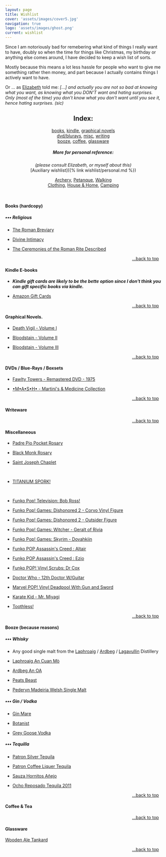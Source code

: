 ```yaml
---
layout: page
title: Wishlist
cover: 'assets/images/cover5.jpg'
navigation: true
logo: 'assets/images/ghost.png'
current: wishlist
---
```


Since I am notoriously bad for remebering what kind of things I really want to have, doubly so when the time for things like Christmas, my birthday or anything else comes around, I have decided to keep a wish list of sorts.

Mostly because this means a lot less hassle for people who want to give me something rather then money, and part because I actually contains things I actively want to have.

Or ... as [Elizabeth](http://historygeek.co.uk/) told me:
*[...] and actually you are not so bad at knowing what you want, as knowing what you DON'T want and hating surprises. Only (most of the time) you don't know what you don't want until you see it, hence hating surprises. (sic)*


<a name="index"></a>
<div style="text-align:center" markdown="1">

## Index:    
[books](#books), 
[kindle](#kindle),
[graphical novels](#comics)
<br />
[dvd/blurays](#media), 
[misc](#misc),
[writing](#writing)
<br />
[booze](#booze), 
[coffee](#coffee),
[glassware](#glass)


##### More for personal reference:
_(please consult Elizabeth, or myself about this)_
<br />
[Auxiliary wishlist]({% link wishlist/personal.md %})
<br />

<a href="/wishlist/personal#archery">Archery</a>,
<a href="/wishlist/personal#petanque">Petanque</a>,
<a href="/wishlist/personal#walking">Walking</a><br />
<a href="/wishlist/personal#clothing">Clothing</a>,
<a href="/wishlist/personal#house">House & Home</a>,
<a href="/wishlist/personal#camping">Camping</a>

</div>  
   

&nbsp; &nbsp; &nbsp;

<a name="books"></a> 
#### Books (hardcopy)

##### ••• Religious

* [The Roman Breviary](https://www.baroniuspress.com/book.php?wid=56&bid=59#tab=tab-1)

* [Divine Intimacy](https://www.baroniuspress.com/book.php?wid=56&bid=48#tab=tab-1)

* [The Ceremonies of the Roman Rite Described](http://www.theabbeyshop.com/product_info.php?products_id=659)


<p style="text-align:right" markown="1">
  <a href="#index">...back to top</a>
  &nbsp;
</p>


<a name="kindle"></a>
#### Kindle E-books
* __*Kindle gift cards are likely to be the bette option since I don't think you can gift specific books via kindle.*__

* [Amazon Gift Cards](https://www.amazon.co.uk/b?ie=UTF8&node=8987221031)


<p style="text-align:right" markown="1">
  <a href="#index">...back to top</a>
  &nbsp;
</p>


<a name="comics"></a>
#### Graphical Novels.

* [Death Vigil - Volume I](https://www.amazon.co.uk/dp/1632152789)

* [Bloodstain - Volume II](https://www.amazon.co.uk/dp/1632157683)

* [Bloodstain - Volume III](https://www.amazon.co.uk/dp/153430102X)


<p style="text-align:right" markown="1">
  <a href="#index">...back to top</a>
  &nbsp;
</p>



<a name="media"></a>
#### DVDs / Blue-Rays / Boxsets

* [Fawlty Towers - Remastered DVD - 1975](https://www.amazon.co.uk/dp/B002KSA3XE)

* [•M•A•S•H• - Martini's & Medicine Collection](https://www.amazon.co.uk/dp/B000X41CE6)


<p style="text-align:right" markown="1">
  <a href="#index">...back to top</a>
  &nbsp;
</p>

<a name="writing"></a>
#### Writeware



<p style="text-align:right" markown="1">
  <a href="#index">...back to top</a>
  &nbsp;
</p>



<a name="misc"></a>
#### Miscellaneous


* [Padre Pio Pocket Rosary](https://ruggedrosaries.com/collections/pocket-rosaries/products/padre-pio-pocket-rosary)

* [Black Monk Rosary](https://ruggedrosaries.com/collections/paracord-rosaries/products/black-monk-rosaries)

* [Saint Joseph Chaplet](https://ruggedrosaries.com/products/chaplet_of_st_joseph)

&nbsp;

* [TITANIUM SPORK!](https://www.amazon.co.uk/dp/B01LX7VOM1)


&nbsp;


* [ Funko Pop! Television: Bob Ross!](https://www.amazon.co.uk//dp/B071X7HZBN)

* [Funko Pop! Games: Dishonored 2 - Corvo Vinyl Figure](https://www.amazon.co.uk/dp/B01LEJCV0M)

* [Funko Pop! Games: Dishonored 2 - Outsider Figure](https://www.amazon.co.uk/dp/B01LEJCXX2)

* [Funko Pop! Games: Witcher - Geralt of Rivia](https://www.amazon.co.uk/FUNKO-POP-GAMES-Witcher-Geralt/dp/B01LEYKMFS)

* [Funko Pop! Games: Skyrim - Dovahkiin](https://www.amazon.co.uk/Skyrim-FUNKO-POP-GAMES-Dovahkiin/dp/B00VF20BKG)

* [Funko POP Assassin's Creed : Altair](https://www.amazon.co.uk/d/B00EWJ47OA/)

* [Funko POP Assassin's Creed : Ezio](https://www.amazon.co.uk/dp/B00EWJ47IQ/)

* [Funko POP! Vinyl Scrubs: Dr Cox](https://www.amazon.co.uk/dp/B07HB7B91B)

* [Doctor Who - 12th Doctor W/Guitar](https://www.amazon.co.uk/dp/B01G9STT6C)

* [Marvel POP! Vinyl Deadpool With Gun and Sword](https://www.amazon.co.uk/dp/B00APPF3M0)

* [Karate Kid - Mr. Miyagi](https://www.amazon.co.uk/dp/B00X0Y3Q2M)

* [Toothless!](https://www.amazon.co.uk/dp/B00KGQY0MW)


<p style="text-align:right" markown="1">
  <a href="#index">...back to top</a>
  &nbsp;
</p>



<a name="booze"></a> 
#### Booze (because reasons)

##### ••• Whisky


* Any good single malt from the [Laphroaig](https://www.masterofmalt.com/distilleries/laphroaig-whisky-distillery/) / [Ardbeg](https://www.masterofmalt.com/distilleries/ardbeg-whisky-distillery/) / [Lagavullin](https://www.masterofmalt.com/distilleries/lagavulin-whisky-distillery/) Distillery

* [Laphroaig An Cuan Mò](https://www.masterofmalt.com/whiskies/laphroaig/laphroaig-an-cuan-mor-whisky/)

* [Ardbeg An OA](https://www.masterofmalt.com/whiskies/ardbeg/ardbeg-an-oa-whisky/)


* [Peats Beast](https://www.masterofmalt.com/whiskies/peats-beast-peat-malt-whisky/)

* [Pederyn Madeiria Welsh Single Malt](https://www.masterofmalt.com/whiskies/penderyn/penderyn-maderia-finish-whisky/?srh=1)



##### ••• Gin / Vodka 

* [Gin Mare](https://www.masterofmalt.com/gin/the-botanist/the-botanist-islay-dry-gin/?srh=1)

* [Botanist](https://www.masterofmalt.com/gin/the-botanist/the-botanist-islay-dry-gin/?srh=1)

* [Grey Goose Vodka](https://www.masterofmalt.com/vodka/grey-goose-vodka/?shr=1)


##### ••• Tequilla

* [Patron Silver Tequila](http://www.amazon.co.uk/dp/B00DEYEIAW)

* [Patron Coffee Liquer Tequila](http://www.amazon.co.uk/dp/B003QDCBW8)

* [Sauza Hornitos Añejo](http://www.masterofmalt.com/tequila/sauza/sauza-hornitos-anejo-tequila/?srh=1)

* [Ocho Reposado Tequila 2011](http://www.masterofmalt.com/tequila/ocho/ocho-reposado-tequila-2011-el-puertecito-tequila/?srh=1)


<p style="text-align:right" markown="1">
  <a href="#index">...back to top</a>
  &nbsp;
</p>



<a name="coffee"></a>
#### Coffee & Tea



<p style="text-align:right" markown="1">
  <a href="#index">...back to top</a>
  &nbsp;
</p>


<a name="glass"></a> 
#### Glassware

[Wooden Ale Tankard](https://www.etsy.com/uk/listing/644759659/natural-wooden-mug-beer-tankard-brown)

	
<p style="text-align:right" markown="1">
  <a href="#index">...back to top</a>
  &nbsp;
</p>


&nbsp;<br />
